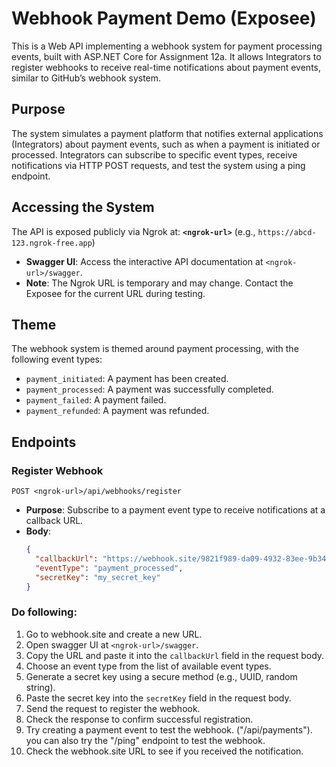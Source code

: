 # Webhook Payment Demo (Exposee)

This is a Web API implementing a webhook system for payment processing events, built with ASP.NET Core for Assignment 12a. It allows Integrators to register webhooks to receive real-time notifications about payment events, similar to GitHub’s webhook system.

## Purpose
The system simulates a payment platform that notifies external applications (Integrators) about payment events, such as when a payment is initiated or processed. Integrators can subscribe to specific event types, receive notifications via HTTP POST requests, and test the system using a ping endpoint.

## Accessing the System
The API is exposed publicly via Ngrok at:
**`<ngrok-url>`** (e.g., `https://abcd-123.ngrok-free.app`)

- **Swagger UI**: Access the interactive API documentation at `<ngrok-url>/swagger`.
- **Note**: The Ngrok URL is temporary and may change. Contact the Exposee for the current URL during testing.

## Theme
The webhook system is themed around payment processing, with the following event types:
- `payment_initiated`: A payment has been created.
- `payment_processed`: A payment was successfully completed.
- `payment_failed`: A payment failed.
- `payment_refunded`: A payment was refunded.

## Endpoints

### Register Webhook
`POST <ngrok-url>/api/webhooks/register`
- **Purpose**: Subscribe to a payment event type to receive notifications at a callback URL.
- **Body**:
  ```json
  {
    "callbackUrl": "https://webhook.site/9821f989-da09-4932-83ee-9b34a793f82d",
    "eventType": "payment_processed",
    "secretKey": "my_secret_key"
  }

### Do following:
1. Go to webhook.site and create a new URL.
2. Open swagger UI at `<ngrok-url>/swagger`.
3. Copy the URL and paste it into the `callbackUrl` field in the request body.
4. Choose an event type from the list of available event types.
5. Generate a secret key using a secure method (e.g., UUID, random string).
6. Paste the secret key into the `secretKey` field in the request body.
7. Send the request to register the webhook.
8. Check the response to confirm successful registration.
9. Try creating a payment event to test the webhook. ("/api/payments"). you can also try the "/ping" endpoint to test the webhook.
10. Check the webhook.site URL to see if you received the notification.
